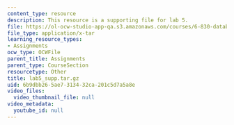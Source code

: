 ```yaml
---
content_type: resource
description: This resource is a supporting file for lab 5.
file: https://ol-ocw-studio-app-qa.s3.amazonaws.com/courses/6-830-database-systems-fall-2010/6b9dbb265ae7313432ca201c5d7a5a8e_lab5_supp.tar.gz
file_type: application/x-tar
learning_resource_types:
- Assignments
ocw_type: OCWFile
parent_title: Assignments
parent_type: CourseSection
resourcetype: Other
title: lab5_supp.tar.gz
uid: 6b9dbb26-5ae7-3134-32ca-201c5d7a5a8e
video_files:
  video_thumbnail_file: null
video_metadata:
  youtube_id: null
---
```

